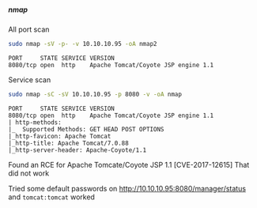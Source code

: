 ##### nmap

All port scan
```bash
sudo nmap -sV -p- -v 10.10.10.95 -oA nmap2
```
```
PORT     STATE SERVICE VERSION
8080/tcp open  http    Apache Tomcat/Coyote JSP engine 1.1
```

Service scan
```bash
sudo nmap -sC -sV 10.10.10.95 -p 8080 -v -oA nmap
```
```
PORT     STATE SERVICE VERSION
8080/tcp open  http    Apache Tomcat/Coyote JSP engine 1.1
| http-methods: 
|_  Supported Methods: GET HEAD POST OPTIONS
|_http-favicon: Apache Tomcat
|_http-title: Apache Tomcat/7.0.88
|_http-server-header: Apache-Coyote/1.1
```

Found an RCE for Apache Tomcate/Coyote JSP 1.1 [CVE-2017-12615]
That did not work

Tried some default passwords on http://10.10.10.95:8080/manager/status and `tomcat:tomcat` worked 